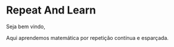 # Repeat And Learn

Seja bem vindo,

Aqui aprendemos matemática por repetição contínua e esparçada.
